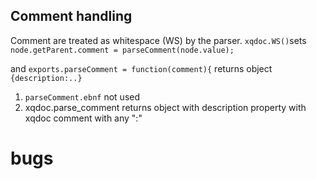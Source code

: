 ## Comment handling
Comment are treated as whitespace (WS) by the parser.
`xqdoc.WS()`sets `node.getParent.comment = parseComment(node.value);`

and
`exports.parseComment = function(comment){` returns object `{description:..}`

1. `parseComment.ebnf` not used
1. xqdoc.parse_comment returns object with description property with xqdoc comment with any ":"

# bugs


